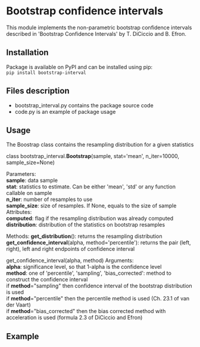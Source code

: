 # Bootstrap confidence intervals
This module implements the non-parametric bootstrap confidence intervals
described in 'Bootstrap Confidence Intervals' by T. DiCiccio and B. Efron.

## Installation
Package is available on PyPI and can be installed using pip:  
``` pip install bootstrap-interval ```
## Files description
* bootstrap_interval.py contains the package source code
* code.py is an example of package usage
## Usage
The Boostrap class contains the resampling distribution for a given statistics

class bootstrap_interval.**Bootstrap**(sample, stat='mean', n_iter=10000, sample_size=None)

Parameters:  
  **sample**: data sample  
  **stat**: statistics to estimate. Can be either 'mean', 'std' or any function callable on sample  
  **n_iter**: number of resamples to use  
  **sample_size**: size of resamples. If None, equals to the size of sample  
Attributes:  
  **computed**: flag if the resampling distribution was already computed  
  **distribution**: distribution of the statistics on bootstrap resamples
  
Methods:
    **get_distribution**(): returns the resampling distribution  
    **get_confidence_interval**(alpha, method='percentile'): returns the pair (left, right), left and right endpoints of confidence interval

get_confidence_interval(alpha, method)
Arguments:  
  **alpha**: significance level, so that 1-alpha is the confidence level  
  **method**: one of 'percentile', 'sampling', 'bias_corrected': method to construct the confidence interval  
  if **method**="sampling" then confidence interval of the bootstrap distribution is used  
  if **method**="percentile"  then the percentile method is used (Ch. 23.1 of van der Vaart)  
  if **method**="bias_corrected" then the bias corrected method with acceleration is used (formula 2.3 of DiCiccio and Efron)
  
 ## Example

